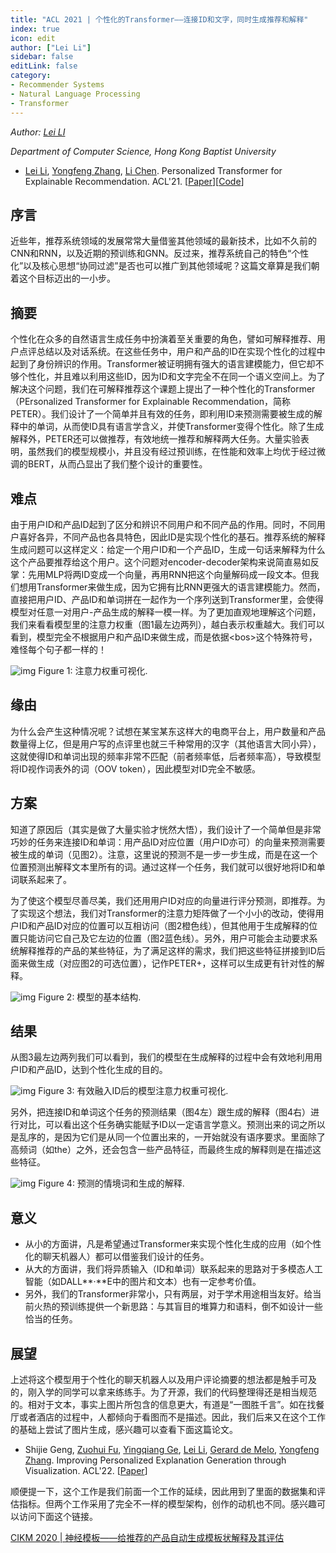 ```yaml
---
title: "ACL 2021 | 个性化的Transformer——连接ID和文字，同时生成推荐和解释"
index: true
icon: edit
author: ["Lei Li"]
sidebar: false
editLink: false
category:
- Recommender Systems
- Natural Language Processing
- Transformer
---
```


*Author: [Lei LI](https://lileipisces.github.io/)*

*Department of Computer Science, Hong Kong Baptist University*

- [Lei Li](https://lileipisces.github.io/), [Yongfeng Zhang](http://yongfeng.me/), [Li Chen](https://www.comp.hkbu.edu.hk/~lichen/). Personalized Transformer for Explainable Recommendation. ACL'21. \[[Paper](https://dx.doi.org/10.18653/v1/2021.acl-long.383)\]\[[Code](https://github.com/lileipisces/PETER)\]

## 序言

近些年，推荐系统领域的发展常常大量借鉴其他领域的最新技术，比如不久前的CNN和RNN，以及近期的预训练和GNN。反过来，推荐系统自己的特色“个性化”以及核心思想“协同过滤”是否也可以推广到其他领域呢？这篇文章算是我们朝着这个目标迈出的一小步。

## 摘要

个性化在众多的自然语言生成任务中扮演着至关重要的角色，譬如可解释推荐、用户点评总结以及对话系统。在这些任务中，用户和产品的ID在实现个性化的过程中起到了身份辨识的作用。Transformer被证明拥有强大的语言建模能力，但它却不够个性化，并且难以利用这些ID，因为ID和文字完全不在同一个语义空间上。为了解决这个问题，我们在可解释推荐这个课题上提出了一种个性化的Transformer（PErsonalized Transformer for Explainable Recommendation，简称PETER）。我们设计了一个简单并且有效的任务，即利用ID来预测需要被生成的解释中的单词，从而使ID具有语言学含义，并使Transformer变得个性化。除了生成解释外，PETER还可以做推荐，有效地统一推荐和解释两大任务。大量实验表明，虽然我们的模型规模小，并且没有经过预训练，在性能和效率上均优于经过微调的BERT，从而凸显出了我们整个设计的重要性。

## 难点

由于用户ID和产品ID起到了区分和辨识不同用户和不同产品的作用。同时，不同用户喜好各异，不同产品也各具特色，因此ID是实现个性化的基石。推荐系统的解释生成问题可以这样定义：给定一个用户ID和一个产品ID，生成一句话来解释为什么这个产品要推荐给这个用户。这个问题对encoder-decoder架构来说简直易如反掌：先用MLP将两ID变成一个向量，再用RNN把这个向量解码成一段文本。但我们想用Transformer来做生成，因为它拥有比RNN更强大的语言建模能力。然而，直接把用户ID、产品ID和单词拼在一起作为一个序列送到Transformer里，会使得模型对任意一对用户-产品生成的解释一模一样。为了更加直观地理解这个问题，我们来看看模型里的注意力权重（图1最左边两列），越白表示权重越大。我们可以看到，模型完全不根据用户和产品ID来做生成，而是依据\<bos\>这个特殊符号，难怪每个句子都一样的！

![img](https://picx.zhimg.com/80/v2-9b6edbd770993ab6463d9ac66d9a3016_1440w.png?source=d16d100b)
Figure 1: 注意力权重可视化.

## 缘由

为什么会产生这种情况呢？试想在某宝某东这样大的电商平台上，用户数量和产品数量得上亿，但是用户写的点评里也就三千种常用的汉字（其他语言大同小异），这就使得ID和单词出现的频率非常不匹配（前者频率低，后者频率高），导致模型将ID视作词表外的词（OOV token），因此模型对ID完全不敏感。

## 方案

知道了原因后（其实是做了大量实验才恍然大悟），我们设计了一个简单但是非常巧妙的任务来连接ID和单词：用产品ID对应位置（用户ID亦可）的向量来预测需要被生成的单词（见图2）。注意，这里说的预测不是一步一步生成，而是在这一个位置预测出解释文本里所有的词。通过这样一个任务，我们就可以很好地将ID和单词联系起来了。

为了使这个模型尽善尽美，我们还用用户ID对应的向量进行评分预测，即推荐。为了实现这个想法，我们对Transformer的注意力矩阵做了一个小小的改动，使得用户ID和产品ID对应的位置可以互相访问（图2橙色线），但其他用于生成解释的位置只能访问它自己及它左边的位置（图2蓝色线）。另外，用户可能会主动要求系统解释推荐的产品的某些特征，为了满足这样的需求，我们把这些特征拼接到ID后面来做生成（对应图2的可选位置），记作PETER+，这样可以生成更有针对性的解释。

![img](https://pic1.zhimg.com/80/v2-39977d62957cf0f3644f937d459bd172_1440w.png?source=d16d100b)
Figure 2: 模型的基本结构.

## 结果

从图3最左边两列我们可以看到，我们的模型在生成解释的过程中会有效地利用用户ID和产品ID，达到个性化生成的目的。

![img](https://pic1.zhimg.com/80/v2-c2b73d5eb5444af3eca54038d56d3d63_1440w.png?source=d16d100b)
Figure 3: 有效融入ID后的模型注意力权重可视化.

另外，把连接ID和单词这个任务的预测结果（图4左）跟生成的解释（图4右）进行对比，可以看出这个任务确实能赋予ID以一定语言学意义。预测出来的词之所以是乱序的，是因为它们是从同一个位置出来的，一开始就没有语序要求。里面除了高频词（如the）之外，还会包含一些产品特征，而最终生成的解释则是在描述这些特征。

![img](https://pic1.zhimg.com/80/v2-dd07162da705e5a82116091842e84f72_1440w.png?source=d16d100b)
Figure 4: 预测的情境词和生成的解释.

## 意义

- 从小的方面讲，凡是希望通过Transformer来实现个性化生成的应用（如个性化的聊天机器人）都可以借鉴我们设计的任务。
- 从大的方面讲，我们将异质输入（ID和单词）联系起来的思路对于多模态人工智能（如DALL**·**E中的图片和文本）也有一定参考价值。
- 另外，我们的Transformer非常小，只有两层，对于学术用途相当友好。给当前火热的预训练提供一个新思路：与其盲目的堆算力和语料，倒不如设计一些恰当的任务。

## 展望

上述将这个模型用于个性化的聊天机器人以及用户评论摘要的想法都是触手可及的，刚入学的同学可以拿来练练手。为了开源，我们的代码整理得还是相当规范的。相对于文本，事实上图片所包含的信息更大，有道是“一图胜千言”。如在找餐厅或者酒店的过程中，人都倾向于看图而不是描述。因此，我们后来又在这个工作的基础上尝试了图片生成，感兴趣可以查看下面这篇论文。

- Shijie Geng, [Zuohui Fu](https://zuohuif.github.io/), [Yingqiang Ge](https://yingqiangge.github.io/), [Lei Li](https://lileipisces.github.io/), [Gerard de Melo](http://gerard.demelo.org/), [Yongfeng Zhang](http://yongfeng.me/). Improving Personalized Explanation Generation through Visualization. ACL'22. \[[Paper](https://aclanthology.org/2022.acl-long.20/)\]

顺便提一下，这个工作是我们前面一个工作的延续，因此用到了里面的数据集和评估指标。但两个工作采用了完全不一样的模型架构，创作的动机也不同。感兴趣可以访问下面这个链接。

[CIKM 2020 | 神经模板——给推荐的产品自动生成模板状解释及其评估](https://zhuanlan.zhihu.com/p/165607998)